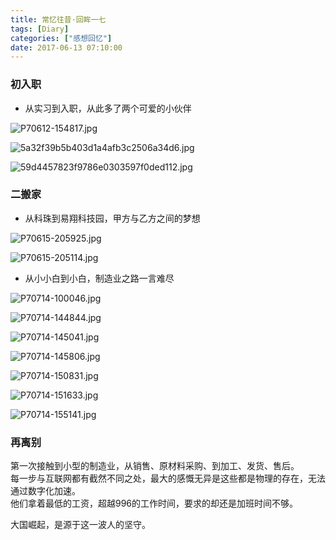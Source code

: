 ```yaml
---
title: 常忆往昔·回眸一七
tags: [Diary]
categories: ["感想回忆"]
date: 2017-06-13 07:10:00
---
```


### 初入职

- 从实习到入职，从此多了两个可爱的小伙伴

![P70612-154817.jpg](http://blog.dahouzi.cn/blog/picture/P70612-154817.jpg?imageView/2/w/800)

![5a32f39b5b403d1a4afb3c2506a34d6.jpg](http://blog.dahouzi.cn/blog/picture/5a32f39b5b403d1a4afb3c2506a34d6.jpg?imageView/2/w/800)

![59d4457823f9786e0303597f0ded112.jpg](http://blog.dahouzi.cn/blog/picture/59d4457823f9786e0303597f0ded112.jpg?imageView/2/w/800)

### 二搬家
- 从科珠到易翔科技园，甲方与乙方之间的梦想

![P70615-205925.jpg](http://blog.dahouzi.cn/blog/picture/P70615-205925.jpg?imageView/2/w/800)

![P70615-205114.jpg](http://blog.dahouzi.cn/blog/picture/P70615-205114.jpg?imageView/2/w/800)

- 从小小白到小白，制造业之路一言难尽

![P70714-100046.jpg](http://blog.dahouzi.cn/blog/picture/P70714-100046.jpg?imageView/2/w/800)

![P70714-144844.jpg](https://blog.dahouzi.cn/blog/picture/P70714-144844.jpg?imageView/2/w/800)

![P70714-145041.jpg](https://blog.dahouzi.cn/blog/picture/P70714-145041.jpg?imageView/2/w/800)

![P70714-145806.jpg](https://blog.dahouzi.cn/blog/picture/P70714-145806.jpg?imageView/2/w/800)

![P70714-150831.jpg](https://blog.dahouzi.cn/blog/picture/P70714-150831.jpg?imageView/2/w/800)

![P70714-151633.jpg](https://blog.dahouzi.cn/blog/picture/P70714-151633.jpg?imageView/2/w/800)

![P70714-155141.jpg](https://blog.dahouzi.cn/blog/picture/P70714-155141.jpg?imageView/2/w/800)

### 再离别

第一次接触到小型的制造业，从销售、原材料采购、到加工、发货、售后。  
每一步与互联网都有截然不同之处，最大的感慨无异是这些都是物理的存在，无法通过数字化加速。  
他们拿着最低的工资，超越996的工作时间，要求的却还是加班时间不够。

大国崛起，是源于这一波人的坚守。